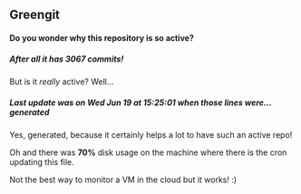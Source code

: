 ## Greengit

#### Do you wonder why this repository is so active?

##### After all it has 3067 commits!

But is it *really* active? Well...

##### Last update was on Wed Jun 19 at 15:25:01 when those lines were... generated

Yes, generated, because it certainly helps a lot to have such an active repo!

Oh and there was **70%** disk usage on the machine
where there is the cron updating this file.

Not the best way to monitor a VM in the cloud but it works! :)

